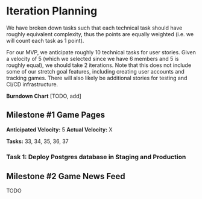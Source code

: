 # Iteration Planning
We have broken down tasks such that each technical task should have roughly equivalent complexity, thus the points are equally weighted (i.e. we will count each task as 1 point). 

For our MVP, we anticipate roughly 10 technical tasks for user stories. Given a velocity of 5 (which we selected since we have 6 members and 5 is roughly equal), we should take 2 iterations. Note that this does not include some of our stretch goal features, including creating user accounts and tracking games. There will also likely be additional stories for testing and CI/CD infrastructure.

**Burndown Chart**
[TODO, add]

## Milestone #1 Game Pages

**Anticipated Velocity:** 5
**Actual Velocity:** X

**Tasks:** 33, 34, 35, 36, 37 

### Task 1: Deploy Postgres database in Staging and Production

## Milestone #2 Game News Feed

TODO
